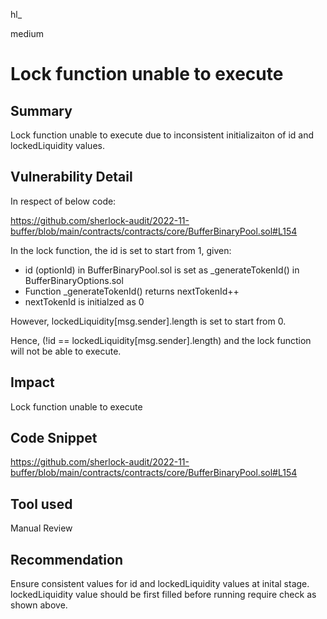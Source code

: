 hl_

medium

# Lock function unable to execute

## Summary
Lock function unable to execute due to inconsistent initializaiton of id and lockedLiquidity values. 

## Vulnerability Detail
In respect of below code: 

<https://github.com/sherlock-audit/2022-11-buffer/blob/main/contracts/contracts/core/BufferBinaryPool.sol#L154> 

In the lock function, the id is set to start from 1, given: 

- id (optionId) in BufferBinaryPool.sol is set as _generateTokenId() in BufferBinaryOptions.sol 
- Function _generateTokenId() returns nextTokenId++ 
- nextTokenId is initialzed as 0

 However, lockedLiquidity[msg.sender].length is set to start from 0. 

Hence, (!id == lockedLiquidity[msg.sender].length) and the lock function will not be able to execute. 

## Impact
Lock function unable to execute

## Code Snippet
<https://github.com/sherlock-audit/2022-11-buffer/blob/main/contracts/contracts/core/BufferBinaryPool.sol#L154> 

## Tool used
Manual Review

## Recommendation
Ensure consistent values for id and lockedLiquidity values at inital stage. 
lockedLiquidity value should be first filled before running require check as shown above. 